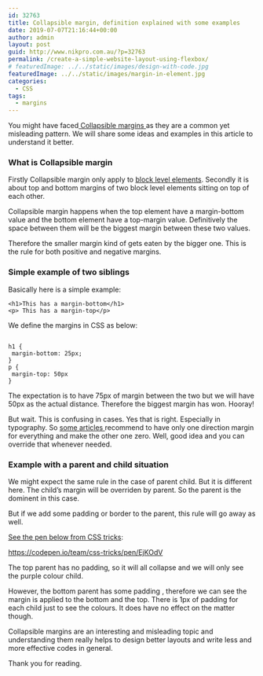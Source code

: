 ```yaml
---
id: 32763
title: Collapsible margin, definition explained with some examples
date: 2019-07-07T21:16:44+00:00
author: admin
layout: post
guid: http://www.nikpro.com.au/?p=32763
permalink: /create-a-simple-website-layout-using-flexbox/
# featuredImage: ../../static/images/design-with-code.jpg
featuredImage: ../../static/images/margin-in-element.jpg
categories:
  - CSS
tags:
  - margins
---
```


You might have faced[ Collapsible margins ](https://developer.mozilla.org/en-US/docs/Web/CSS/CSS_Box_Model/Mastering_margin_collapsing)as they are a common yet misleading pattern. We will share some ideas and examples in this article to understand it better.

### What is Collapsible margin

Firstly Collapsible margin only apply to [block level elements](http://www.nikpro.com.au/html5-semantic-tags-and-where-to-use-them/). Secondly it is about top and bottom margins of two block level elements sitting on top of each other.

Collapsible margin happens when the top element have a margin-bottom value and the bottom element have a top-margin value. Definitively the space between them will be the biggest margin between these two values.

Therefore the smaller margin kind of gets eaten by the bigger one. This is the rule for both positive and negative margins.

### Simple example of two siblings

Basically here is a simple example:

```
<h1>This has a margin-bottom</h1>
<p> This has a margin-top</p>

```

We define the margins in CSS as below:

```

h1 {
 margin-bottom: 25px;
}
p {
 margin-top: 50px
}

```

The expectation is to have 75px of margin between the two but we will have 50px as the actual distance. Therefore the biggest margin has won. Hooray!

But wait. This is confusing in cases. Yes that is right. Especially in typography. So [some articles ](https://csswizardry.com/2012/06/single-direction-margin-declarations/)recommend to have only one direction margin for everything and make the other one zero. Well, good idea and you can override that whenever needed.

### Example with a parent and child situation

We might expect the same rule in the case of parent child. But it is different here. The child’s margin will be overriden by parent. So the parent is the dominent in this case.

But if we add some padding or border to the parent, this rule will go away as well.

[See the pen below from CSS tricks](https://css-tricks.com/what-you-should-know-about-collapsing-margins/):

https://codepen.io/team/css-tricks/pen/EjKOdV

The top parent has no padding, so it will all collapse and we will only see the purple colour child.

However, the bottom parent has some padding , therefore we can see the margin is applied to the bottom and the top. There is 1px of padding for each child just to see the colours. It does have no effect on the matter though.

Collapsible margins are an interesting and misleading topic and understanding them really helps to design better layouts and write less and more effective codes in general.

Thank you for reading.
